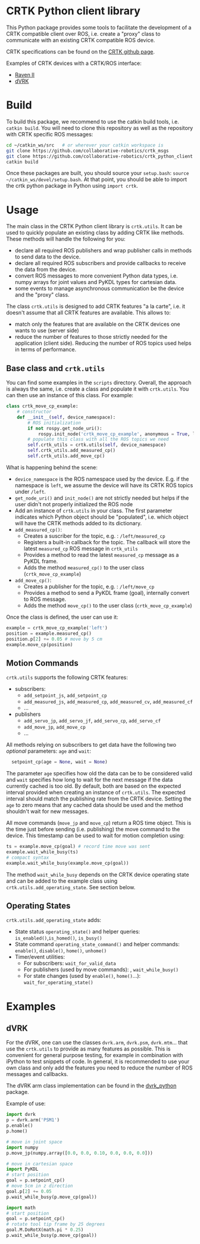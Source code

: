 # CRTK Python client library

This Python package provides some tools to facilitate the development of a CRTK compatible client over ROS, i.e. create a "proxy" class to communicate with an existing CRTK compatible ROS device.

CRTK specifications can be found on the [CRTK github page](https://github.com/collaborative-robotics/documentation/wiki/Robot-API).

Examples of CRTK devices with a CRTK/ROS interface:
* [Raven II](https://github.com/uw-biorobotics/raven2/tree/crtk)
* [dVRK](https://github.com/jhu-dvrk/sawIntuitiveResearchKit/wiki)

# Build

To build this package, we recommend to use the catkin build tools, i.e. `catkin build`.
You will need to clone this repository as well as the repository with CRTK specific ROS messages:
```bash
cd ~/catkin_ws/src   # or wherever your catkin workspace is
git clone https://github.com/collaborative-robotics/crtk_msgs
git clone https://github.com/collaborative-robotics/crtk_python_client
catkin build
```

Once these packages are built, you should source your `setup.bash`: `source ~/catkin_ws/devel/setup.bash`.
At that point, you should be able to import the crtk python package in Python using `import crtk`.

# Usage

The main class in the CRTK Python client library is `crtk.utils`.  It can be used to quickly populate an existing class by adding CRTK like methods.
These methods will handle the following for you:
* declare all required ROS publishers and wrap publisher calls in methods to send data to the device.
* declare all required ROS subscribers and provide callbacks to receive the data from the device.
* convert ROS messages to more convenient Python data types, i.e. numpy arrays for joint values and PyKDL types for cartesian data.
* some events to manage asynchronous communication be the device and the "proxy" class.

The class `crtk.utils` is designed to add CRTK features "a la carte", i.e. it doesn't assume that all CRTK features are available.  This allows to:
* match only the features that are available on the CRTK devices one wants to use (server side)
* reduce the number of features to those strictly needed for the application (client side).  Reducing the number of ROS topics used helps in terms of performance. 

## Base class and `crtk.utils`

You can find some examples in the `scripts` directory.  Overall, the approach is always the same, i.e. create a class and populate it with `crtk.utils`.  You can then use an instance of this class.  For example:

```python
class crtk_move_cp_example:
    # constructor
    def __init__(self, device_namespace):
        # ROS initialization
        if not rospy.get_node_uri():
            rospy.init_node('crtk_move_cp_example', anonymous = True, log_level = rospy.WARN)
        # populate this class with all the ROS topics we need
        self.crtk_utils = crtk.utils(self, device_namespace)
        self.crtk_utils.add_measured_cp()
        self.crtk_utils.add_move_cp()
```

What is happening behind the scene:
* `device_namespace` is the ROS namespace used by the device.  E.g. if the namespace is `left`, we assume the device will have its CRTK ROS topics under `/left`.
* `get_node_uri()` and `init_node()` are not strictly needed but helps if the user didn't not properly initialized the ROS node
* Add an instance of `crtk.utils` in your class.  The first parameter indicates which Python object should be "populated", i.e. which object will have the CRTK methods added to its dictionary.   
* `add_measured_cp()`:
  * Creates a suscriber for the topic, e.g. : `/left/measured_cp`
  * Registers a built-in callback for the topic.  The callback will store the latest `measured_cp` ROS message in `crtk_utils`
  * Provides a method to read the latest `measured_cp` message as a PyKDL frame.
  * Adds the method `measured_cp()` to the user class (`crtk_move_cp_example`)
* `add_move_cp()`:
  * Creates a publisher for the topic, e.g. : `/left/move_cp`
  * Provides a method to send a PyKDL frame (goal), internally convert to ROS message.
  * Adds the method `move_cp()` to the user class (`crtk_move_cp_example`)
  
Once the class is defined, the user can use it:
```python
example = crtk_move_cp_example('left')
position = example.measured_cp()
position.p[2] += 0.05 # move by 5 cm
example.move_cp(position)
```

## Motion Commands

`crtk.utils` supports the following CRTK features:
* subscribers:
  * `add_setpoint_js`, `add_setpoint_cp`
  * `add_measured_js`, `add_measured_cp`, `add_measured_cv`, `add_measured_cf`
  * ...
* publishers
  * `add_servo_jp`, `add_servo_jf`, `add_servo_cp`, `add_servo_cf`
  * `add_move_jp`, `add_move_cp`
  * ...

All methods relying on subscribers to get data have the following two _optional_ parameters: `age` and `wait`:
```python
  setpoint_cp(age = None, wait = None)
```
The parameter `age` specifies how old the data can be to be considered valid and `wait` specifies how long to wait for the next message if the data currently cached is too old.  By default, both are based on the expected interval provided when creating an instance of `crtk.utils`.  The expected interval should match the publishing rate from the CRTK device.  Setting the `age` to zero means that any cached data should be used and the method shouldn't wait for new messages.

All move commands (`move_jp` and `move_cp`) return a ROS time object.  This is the time just before sending (i.e. publishing) the move command to the device.  This timestamp can be used to wait for motion completion using:
```python
ts = example.move_cp(goal) # record time move was sent
example.wait_while_busy(ts)
# compact syntax
example.wait_while_busy(example.move_cp(goal))
```

The method `wait_while_busy` depends on the CRTK device operating state and can be added to the example class using `crtk.utils.add_operating_state`.  See section below.

## Operating States

`crtk.utils.add_operating_state` adds:
* State status `operating_state()` and helper queries: `is_enabled()`,`is_homed()`, `is_busy()`
* State command `operating_state_command()` and helper commands: `enable()`, `disable()`, `home()`, `unhome()`
* Timer/event utilities:
  * For subscribers: `wait_for_valid_data`
  * For publishers (used by move commands): , `wait_while_busy()`
  * For state changes (used by `enable()`, `home()`...): `wait_for_operating_state()`
  
# Examples

## dVRK

For the dVRK, one can use the classes `dvrk.arm`, `dvrk.psm`, `dvrk.mtm`... that use the `crtk.utils` to provide as many features as possible.  This is convenient for general purpose testing, for example in combination with iPython to test snippets of code.  In general, it is recommended to use your own class and only add the features you need to reduce the number of ROS messages and callbacks.

The dVRK arm class implementation can be found in the [dvrk_python](https://github.com/jhu-dvrk/dvrk-ros/blob/devel/dvrk_python/src/dvrk/arm.py) package.

Example of use:
```python
import dvrk
p = dvrk.arm('PSM1')
p.enable()
p.home()

# move in joint space
import numpy
p.move_jp(numpy.array([0.0, 0.0, 0.10, 0.0, 0.0, 0.0]))

# move in cartesian space
import PyKDL
# start position
goal = p.setpoint_cp()
# move 5cm in z direction
goal.p[2] += 0.05
p.wait_while_busy(p.move_cp(goal))

import math
# start position
goal = p.setpoint_cp()
# rotate tool tip frame by 25 degrees
goal.M.DoRotX(math.pi * 0.25) 
p.wait_while_busy(p.move_cp(goal))
```
